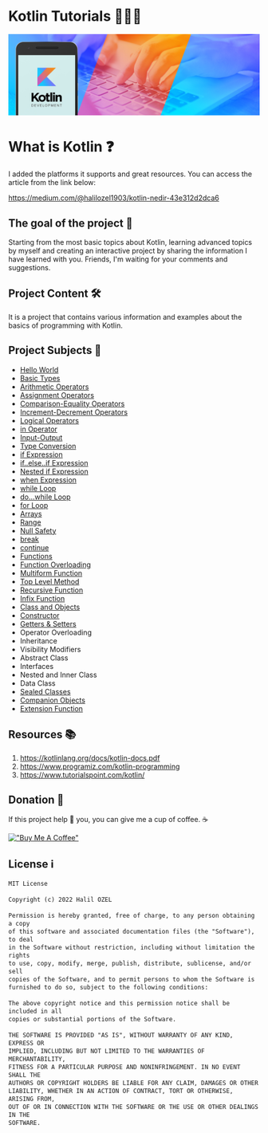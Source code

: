 # Kotlin Tutorials 👨🏻‍💻

![Screenshot](kotlin.jpeg)

# What is Kotlin ❓

I added the platforms it supports and great resources. You can access the article from the link below:

https://medium.com/@halilozel1903/kotlin-nedir-43e312d2dca6


## The goal of the project 🎯

Starting from the most basic topics about Kotlin, learning advanced topics by myself and creating an interactive project by sharing the information I have learned with you. Friends, I'm waiting for your comments and suggestions.

## Project Content 🛠
It is a project that contains various information and examples about the basics of programming with Kotlin. <br>

## Project Subjects 🔖
- [Hello World](https://github.com/halilozel1903/KotlinTutorials/blob/master/src/main/kotlin/HelloWorld.kt)
- [Basic Types](https://github.com/halilozel1903/KotlinTutorials/blob/master/src/main/kotlin/BasicTypes.kt)
- [Arithmetic Operators](https://github.com/halilozel1903/KotlinTutorials/blob/master/src/main/kotlin/ArithmeticOperators.kt)
- [Assignment Operators](https://github.com/halilozel1903/KotlinTutorials/blob/master/src/main/kotlin/AssignmentOperators.kt)
- [Comparison-Equality Operators](https://github.com/halilozel1903/KotlinTutorials/blob/master/src/main/kotlin/Comparison-EqualityOperators.kt)
- [Increment-Decrement Operators](https://github.com/halilozel1903/KotlinTutorials/blob/master/src/main/kotlin/Increment-DecrementOperators.kt)
- [Logical Operators](https://github.com/halilozel1903/KotlinTutorials/blob/master/src/main/kotlin/LogicalOperators.kt)
- [in Operator](https://github.com/halilozel1903/KotlinTutorials/blob/master/src/main/kotlin/inOperator.kt)
- [Input-Output](https://github.com/halilozel1903/KotlinTutorials/blob/master/src/main/kotlin/Input-Output.kt)
- [Type Conversion](https://github.com/halilozel1903/KotlinTutorials/blob/master/src/main/kotlin/TypeConversion.kt)
- [if Expression](https://github.com/halilozel1903/KotlinTutorials/blob/master/src/main/kotlin/ifExpression.kt)
- [if..else..if Expression](https://github.com/halilozel1903/KotlinTutorials/blob/master/src/main/kotlin/if..else..ifExpression.kt)
- [Nested if Expression](https://github.com/halilozel1903/KotlinTutorials/blob/master/src/main/kotlin/NestedifExpression.kt)
- [when Expression](https://github.com/halilozel1903/KotlinTutorials/blob/master/src/main/kotlin/When.kt)
- [while Loop](https://github.com/halilozel1903/KotlinTutorials/blob/master/src/main/kotlin/WhileLoop.kt)
- [do...while Loop](https://github.com/halilozel1903/KotlinTutorials/blob/master/src/main/kotlin/do...whileLoop.kt)
- [for Loop](https://github.com/halilozel1903/KotlinTutorials/blob/master/src/main/kotlin/ForLoop.kt)
- [Arrays](https://github.com/halilozel1903/KotlinTutorials/blob/master/src/main/kotlin/Arrays.kt)
- [Range](https://github.com/halilozel1903/KotlinTutorials/blob/master/src/main/kotlin/Range.kt)
- [Null Safety](https://github.com/halilozel1903/KotlinTutorials/blob/master/src/main/kotlin/NullSafety.kt)
- [break](https://github.com/halilozel1903/KotlinTutorials/blob/master/src/main/kotlin/Break.kt)
- [continue](https://github.com/halilozel1903/KotlinTutorials/blob/master/src/main/kotlin/Continue.kt)
- [Functions](https://github.com/halilozel1903/KotlinTutorials/blob/master/src/main/kotlin/Functions.kt)
- [Function Overloading](https://github.com/halilozel1903/KotlinTutorials/blob/master/src/main/kotlin/MethodOverloading.kt)
- [Multiform Function](https://github.com/halilozel1903/KotlinTutorials/blob/master/src/main/kotlin/MultiformFunction.kt)
- [Top Level Method](https://github.com/halilozel1903/KotlinTutorials/blob/master/src/main/kotlin/TopLevelMethod.kt)
- [Recursive Function](https://github.com/halilozel1903/KotlinTutorials/blob/master/src/main/kotlin/RecursiveFunction.kt)
- [Infix Function](https://github.com/halilozel1903/KotlinTutorials/blob/master/src/main/kotlin/InfixFunction.kt)
- [Class and Objects](https://github.com/halilozel1903/KotlinTutorials/blob/master/src/main/kotlin/Class-Objects.kt)
- [Constructor](https://github.com/halilozel1903/KotlinTutorials/blob/master/src/main/kotlin/Constructor.kt)
- [Getters & Setters](https://github.com/halilozel1903/KotlinTutorials/blob/master/src/main/kotlin/Getters-Setters.kt)
- Operator Overloading
- Inheritance
- Visibility Modifiers
- Abstract Class
- Interfaces
- Nested and Inner Class
- Data Class
- [Sealed Classes](https://github.com/halilozel1903/KotlinTutorials/blob/master/src/main/kotlin/SealedClass.kt)
- [Companion Objects](https://github.com/halilozel1903/KotlinTutorials/blob/master/src/main/kotlin/CompanionObject.kt)
- [Extension Function](https://github.com/halilozel1903/KotlinTutorials/blob/master/src/main/kotlin/ExtensionFunction.kt)


## Resources  📚

1. https://kotlinlang.org/docs/kotlin-docs.pdf
2. https://www.programiz.com/kotlin-programming
3. https://www.tutorialspoint.com/kotlin/

## Donation 💸

If this project help 💁 you, you can give me a cup of coffee. ☕

[!["Buy Me A Coffee"](https://www.buymeacoffee.com/assets/img/custom_images/orange_img.png)](https://www.buymeacoffee.com/halilozel1903)


## License  ℹ️
```
MIT License

Copyright (c) 2022 Halil OZEL

Permission is hereby granted, free of charge, to any person obtaining a copy
of this software and associated documentation files (the "Software"), to deal
in the Software without restriction, including without limitation the rights
to use, copy, modify, merge, publish, distribute, sublicense, and/or sell
copies of the Software, and to permit persons to whom the Software is
furnished to do so, subject to the following conditions:

The above copyright notice and this permission notice shall be included in all
copies or substantial portions of the Software.

THE SOFTWARE IS PROVIDED "AS IS", WITHOUT WARRANTY OF ANY KIND, EXPRESS OR
IMPLIED, INCLUDING BUT NOT LIMITED TO THE WARRANTIES OF MERCHANTABILITY,
FITNESS FOR A PARTICULAR PURPOSE AND NONINFRINGEMENT. IN NO EVENT SHALL THE
AUTHORS OR COPYRIGHT HOLDERS BE LIABLE FOR ANY CLAIM, DAMAGES OR OTHER
LIABILITY, WHETHER IN AN ACTION OF CONTRACT, TORT OR OTHERWISE, ARISING FROM,
OUT OF OR IN CONNECTION WITH THE SOFTWARE OR THE USE OR OTHER DEALINGS IN THE
SOFTWARE.
```


